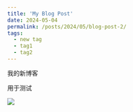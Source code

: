 ```yaml
---
title: 'My Blog Post'
date: 2024-05-04
permalink: /posts/2024/05/blog-post-2/
tags:
  - new tag
  - tag1
  - tag2
---
```


我的新博客

用于测试

![](E:\mark_store\img\2024-05-04-19-19-08-image.png)
